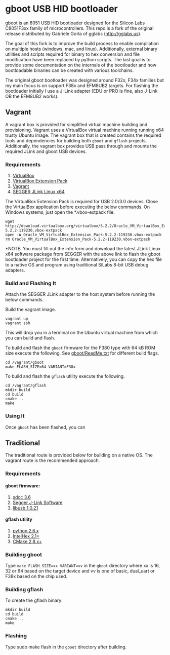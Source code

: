 # gboot USB HID bootloader

gboot is an 8051 USB HID bootloader designed for the Silicon Labs C8051F3xx family
of microcontrollers.  This repo is a fork of the original release distributed by
Gabriele Gorla of gglabs (http://gglabs.us).

The goal of this fork is to improve the build process to enable compilation
on multiple hosts (windows, mac, and linux).  Additionally, external binary
utilities and scripts required for binary to hex conversion and file
modification have been replaced by python scripts.  The last goal is to
provide some documentation on the internals of the bootloader and how
bootloadable binaries can be created with various toolchains.  

The original gboot bootloader was designed around F32x, F34x families but
my main focus is on support F38x and EFM8UB2 targets.  For flashing the
bootloader initially I use a J-Link adapter (EDU or PRO is fine, also 
J-Link OB the EFM8UB2 works).  

## Vagrant

A vagrant box is provided for simplified virtual machine building and provisioning.  Vagrant uses a 
VirtualBox virtual machine running running x64 trusty Ubuntu image.  The vagrant box that is created contains the required tools and dependencies for building both `gboot` and `gflash`
projects.  Additionally, the vagrant box provides USB pass through and mounts the required JLink and
gboot USB devices. 

### Requirements

1. [VirtualBox](https://www.virtualbox.org/wiki/Downloads)
2. [VirtualBox Extension Pack](http://download.virtualbox.org/virtualbox/5.2.2/Oracle_VM_VirtualBox_Extension_Pack-5.2.2-119230.vbox-extpack)
3. [Vagrant](https://www.vagrantup.com/downloads.html)
4. [SEGGER JLink Linux x64](https://www.segger.com/downloads/jlink)

The VirtualBox Extension Pack is required for USB 2.0/3.0 devices.  Close the VirtualBox application before executing the below commands.  On Windows systems, just open the *.vbox-extpack file.

```shell
wget http://download.virtualbox.org/virtualbox/5.2.2/Oracle_VM_VirtualBox_Extension_Pack-5.2.2-119230.vbox-extpack
open -W Oracle_VM_VirtualBox_Extension_Pack-5.2.2-119230.vbox-extpack
rm Oracle_VM_VirtualBox_Extension_Pack-5.2.2-119230.vbox-extpack
```

*NOTE: You must fill out the info form and download the latest JLink Linux x64 software package from SEGGER with the above link to flash the gboot bootloader project for the first time.  Alternatively, you can copy the hex file to a native OS and program using traditional SiLabs 8-bit USB debug adapters.

### Build and Flashing It

Attach the SEGGER JLink adapter to the host system before running the below commands.  

Build the vagrant image.
```
vagrant up
vagrant ssh
```

This will drop you in a terminal on the Ubuntu virtual machine from which you can build and flash. 

To build and flash the `gboot` firmware for the F380 type with 64 kB ROM size execute the following.  See [gboot/ReadMe.txt](gboot/ReadMe.txt) for different build flags.
```
cd /vagrant/gboot
make FLASH_SIZE=64 VARIANT=F38x
```

To build and flash the `gflash` utility execute the following.
```
cd /vagrant/gflash
mkdir build
cd build
cmake ..
make
```

### Using It

Once `gboot` has been flashed, you can 

## Traditional

The traditional route is provided below for building on a native OS.  The vagrant route is the recommended approach.

### Requirements

#### gboot firmware:
1. [sdcc 3.6](http://sdcc.sourceforge.net/index.php#Download)
2. [Segger J-Link Software](https://www.segger.com/downloads/jlink)
3. [libusb 1.0.21](https://sourceforge.net/projects/libusb/files/libusb-1.0/)

#### gflash utility
1. [python 2.6.x ](https://www.python.org/)
2. [IntelHex 2.1+](https://pypi.python.org/pypi/IntelHex)
3. [CMake 2.8.x+](https://cmake.org/)

### Building gboot

Type `make FLASH_SIZE=xx VARIANT=vv`  in the `gboot` directory where
xx is 16, 32 or 64 based on the target device and vv is one of basic, 
dual_uart or F38x based on the chip used.

### Building gflash

To create the gflash binary:

```
mkdir build
cd build
cmake ..
make
```

### Flashing

Type sudo make flash in the `gboot` directory after building.